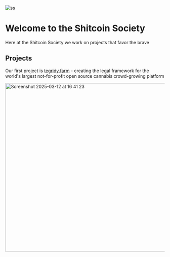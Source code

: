 ![ss](https://github.com/user-attachments/assets/f7c9919f-efd3-412f-a988-ed53d4e2b1b4)

# Welcome to the Shitcoin Society

Here at the Shitcoin Society we work on projects that favor the brave

## Projects

Our first project is [tegridy.farm](https://tegridy.farm) - creating the legal framework for the world's largest not-for-profit open source cannabis crowd-growing platform

<img width="531" alt="Screenshot 2025-03-12 at 16 41 23" src="https://github.com/user-attachments/assets/139d2d53-0950-4ed7-b7b6-85611d461ea7" />
